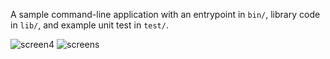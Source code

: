 A sample command-line application with an entrypoint in `bin/`, library code
in `lib/`, and example unit test in `test/`.





 
![screen4](https://github.com/user-attachments/assets/8f3e8b4f-597d-4783-86e3-fed8581d653e)
![screens](https://github.com/user-attachments/assets/0c2ba2d4-43ba-4647-a87b-2a31f9a9e3a0)

